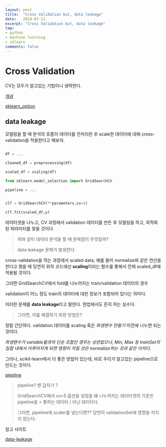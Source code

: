 ```yaml
---
layout: post
title:  "Cross Validation but, data leakage"
date:   2019-07-11
excerpt: "Cross Validation but, data leakage"
tag:
- python
- machine learning
- sklearn
comments: false
---
```


# Cross Validation

CV는 모두가 알고있는 기법이니 생략한다.

[개념](https://nonmeyet.tistory.com/entry/KFold-Cross-Validation교차검증-정의-및-설명)

[sklearn_option](https://woolulu.tistory.com/70)


## data leakage

모델링을 할 때 분석의 흐름이 데이터를 전처리한 후 scale한 데이터에 대해 cross-validation을 적용한다고 해보자.

``` python

df = ...

cleaned_df = preprocessing(df)

scaled_df = scaling(df)

from sklearn.model_selection import GridSearchCV

pipeline = ...


clf = GridSearchCV(**parameters,cv=5)

clf.fit(scaled_df,y)

```

데이터셋을 나누고, CV 과정에서 validation 데이터를 만든 후 모델링을 하고, 최적화된 파라미터를 찾을 것이다.

> 위와 같이 데이터 분석을 할 때 문제점이 무엇일까?
>
> data leakage 문제가 발생한다.

cross-validation을 하는 과정에서 scaled data, 예를 들어 normalize와 같은 연산을 한다고 했을 때 당연히 위의 코드에선 **scaling**이라는 함수를 통해서 전체 scaled_df에 적용될 것이다.

그러면 GridSearchCV에서 fold를 나누어지는  train/validation 데이터의 경우

validation이 어느 정도 train의 데이터에 대한 정보가 포함되어 있다는 의미다.

이러한 문제를 **data leakage**라고 말한다. 현업에서도 흔히 하는 실수다.

> 그러면, 이를 해결하기 위한 방법은?

정말 간단하다. validation 데이터를 scaling 혹은 *파생변수 만들기* 이전에 나누면 되는 것이다.

*파생변수가 variable들과의 단순 조합인 경우는 상관없으나, Min, Max 등 trainSet의 집합 내에서 이루어지게 되면 영향이 끼칠 것은 normalize하는 것과 같은 이치다.*

그러나, scikit-learn에서 더 좋은 방법이 있는데, 바로 우리가 알고있는 pipeline으로 만드는 것이다.

[piepline](https://ramhiser.com/post/2018-04-16-building-scikit-learn-pipeline-with-pandas-dataframe/)

> pipeline? 왠 갑자기 ?
> 
> GridSearchCV에서 cv=5 옵션을 넣었을 떄 나누어지는 데이터셋의 기준은 pipeline을 > 통하는 데이터 / 아닌 데이터다.
> 
> 그러면, pipeline에 scaler를 넣는다면?? 당연히 validationSet에 영향을 끼치지 않는다.

참고 사이트

[data-leakage](https://machinelearningmastery.com/data-leakage-machine-learning/)